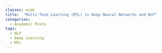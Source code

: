 ```yaml
---
classes: wide
title:  "Multi-Task Learning (MTL) in Deep Neural Networks and NLP"
categories:
  - Academic Posts
tags:
  - NLP
  - Deep Learning
  - MTL
---
```

